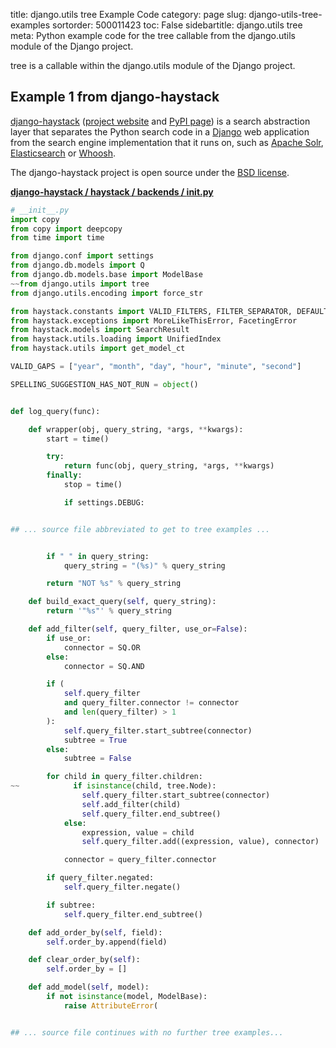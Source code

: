 title: django.utils tree Example Code
category: page
slug: django-utils-tree-examples
sortorder: 500011423
toc: False
sidebartitle: django.utils tree
meta: Python example code for the tree callable from the django.utils module of the Django project.


tree is a callable within the django.utils module of the Django project.


## Example 1 from django-haystack
[django-haystack](https://github.com/django-haystack/django-haystack)
([project website](http://haystacksearch.org/) and
[PyPI page](https://pypi.org/project/django-haystack/))
is a search abstraction layer that separates the Python search code
in a [Django](/django.html) web application from the search engine
implementation that it runs on, such as
[Apache Solr](http://lucene.apache.org/solr/),
[Elasticsearch](https://www.elastic.co/)
or [Whoosh](https://whoosh.readthedocs.io/en/latest/intro.html).

The django-haystack project is open source under the
[BSD license](https://github.com/django-haystack/django-haystack/blob/master/LICENSE).

[**django-haystack / haystack / backends / __init__.py**](https://github.com/django-haystack/django-haystack/blob/master/haystack/backends/__init__.py)

```python
# __init__.py
import copy
from copy import deepcopy
from time import time

from django.conf import settings
from django.db.models import Q
from django.db.models.base import ModelBase
~~from django.utils import tree
from django.utils.encoding import force_str

from haystack.constants import VALID_FILTERS, FILTER_SEPARATOR, DEFAULT_ALIAS
from haystack.exceptions import MoreLikeThisError, FacetingError
from haystack.models import SearchResult
from haystack.utils.loading import UnifiedIndex
from haystack.utils import get_model_ct

VALID_GAPS = ["year", "month", "day", "hour", "minute", "second"]

SPELLING_SUGGESTION_HAS_NOT_RUN = object()


def log_query(func):

    def wrapper(obj, query_string, *args, **kwargs):
        start = time()

        try:
            return func(obj, query_string, *args, **kwargs)
        finally:
            stop = time()

            if settings.DEBUG:


## ... source file abbreviated to get to tree examples ...


        if " " in query_string:
            query_string = "(%s)" % query_string

        return "NOT %s" % query_string

    def build_exact_query(self, query_string):
        return '"%s"' % query_string

    def add_filter(self, query_filter, use_or=False):
        if use_or:
            connector = SQ.OR
        else:
            connector = SQ.AND

        if (
            self.query_filter
            and query_filter.connector != connector
            and len(query_filter) > 1
        ):
            self.query_filter.start_subtree(connector)
            subtree = True
        else:
            subtree = False

        for child in query_filter.children:
~~            if isinstance(child, tree.Node):
                self.query_filter.start_subtree(connector)
                self.add_filter(child)
                self.query_filter.end_subtree()
            else:
                expression, value = child
                self.query_filter.add((expression, value), connector)

            connector = query_filter.connector

        if query_filter.negated:
            self.query_filter.negate()

        if subtree:
            self.query_filter.end_subtree()

    def add_order_by(self, field):
        self.order_by.append(field)

    def clear_order_by(self):
        self.order_by = []

    def add_model(self, model):
        if not isinstance(model, ModelBase):
            raise AttributeError(


## ... source file continues with no further tree examples...

```


